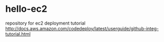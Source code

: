 # hello-ec2
repository for ec2 deployment tutorial http://docs.aws.amazon.com/codedeploy/latest/userguide/github-integ-tutorial.html
